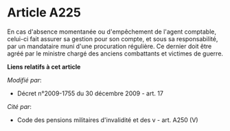 # Article A225

En cas d'absence momentanée ou d'empêchement de l'agent comptable, celui-ci fait assurer sa gestion pour son compte, et sous
sa responsabilité, par un mandataire muni d'une procuration régulière. Ce dernier doit être agréé par le       ministre
chargé des anciens combattants et victimes de guerre.

**Liens relatifs à cet article**

_Modifié par_:

  - Décret n°2009-1755 du 30 décembre 2009 - art. 17

_Cité par_:

  - Code des pensions militaires d'invalidité et des v - art. A250 (V)
